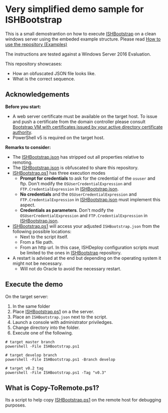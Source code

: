 # Very simplified demo sample for ISHBootstrap

This is a small demostrantion on how to execute [ISHBootstrap](https://github.com/Sarafian/ISHBootstrap) on a clean windows server using the embeded example structure. 
Please read [How to use the repository (Examples)](https://github.com/Sarafian/ISHBootstrap/blob/master/Topics/How%20to%20use%20the%20repository%20(Examples).md) 

The instructions are tested against a Windows Server 2016 Evaluation. 

This repository showcases:
- How an obfuscated JSON file looks like. 
- What is the correct sequence.

## Acknowledgements

**Before you start:** 

- A web server certificate must be available on the target host. To issue and push a certificate from the domain controller please consult [Bootstrap VM with certificates issued by your active directory certificate authority](https://sarafian.github.io/post/powershell/active-directory-issue-certificate-for-vm/).
- PowerShell v5 is required on the target host.

**Remarks to consider:** 

- The [ISHBootstrap.json](ISHBootstrap.json) has stripped out all properties relative to remoting.
- The [ISHBootstrap.json](ISHBootstrap.json) is obfuscated to share this repository.
- [ISHBootstrap.ps1](ISHBootstrap.ps1) has three execution modes
  - **Prompt for credentials** to ask for the credential of the `osuser` and ftp. Don't modify the `OSUserCredentialExpression` and `FTP.CredentialExpression` in [ISHBootstrap.json](ISHBootstrap.json).
  - **No credentials** and the `OSUserCredentialExpression` and `FTP.CredentialExpression` in [ISHBootstrap.json](ISHBootstrap.json) must implement this aspect.
  - **Credentials as parameters**. Don't modify the `OSUserCredentialExpression` and `FTP.CredentialExpression` in [ISHBootstrap.json](ISHBootstrap.json).
- [ISHBootstrap.ps1](ISHBootstrap.ps1) will access your adjusted `ISHBootstrap.json` from the following possible locations:
  - Next to the script itself.
  - From a file path.
  - From an http url. In this case, ISHDeploy configuration scripts must be limited to the ones in [ISHBootstrap](https://github.com/Sarafian/ISHBootstrap) repository.
- A restart is advised at the end but depending on the operating system it might not be necessary.
  - Will not do Oracle to avoid the necessary restart.

## Execute the demo

On the target server:
1. In the same folder
  1. Place [ISHBootstrap.ps1](ISHBootstrap.ps1) on a the server.
  1. Place an `ISHBootstrap.json` next to the script.
1. Launch a console with administrator priviledges.
1. Change directory into the folder.
1. Execute one of the following.

```
# target master branch
powershell -File ISHBootstrap.ps1

# target develop branch
powershell -File ISHBootstrap.ps1 -Branch develop  

# target v0.2 tag
powershell -File ISHBootstrap.ps1 -Tag "v0.3"  
```

## What is Copy-ToRemote.ps1?

Its a script to help copy [ISHBootstrap.ps1](ISHBootstrap.ps1) on the remote host for debugging purposes. 